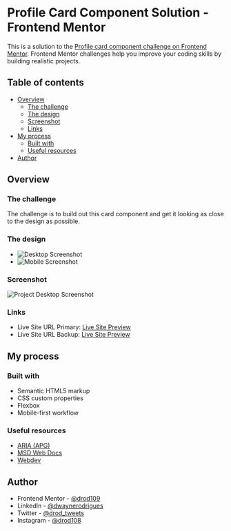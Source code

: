 # Profile Card Component Solution - Frontend Mentor

This is a solution to the [Profile card component challenge on Frontend Mentor](https://www.frontendmentor.io/challenges/profile-card-component-cfArpWshJ). Frontend Mentor challenges help you improve your coding skills by building realistic projects.

## Table of contents

- [Overview](#overview)
  - [The challenge](#the-challenge)
  - [The design](#the-design)
  - [Screenshot](#screenshot)
  - [Links](#links)
- [My process](#my-process)
  - [Built with](#built-with)
  - [Useful resources](#useful-resources)
- [Author](#author)

## Overview

### The challenge

The challenge is to build out this card component and get it looking as close to the design as possible.

### The design

- ![Desktop Screenshot](https://i.postimg.cc/DZXq8zYd/desktop-design.jpg)
- ![Mobile Screenshot](https://i.postimg.cc/wBPXqNFj/mobile-design.jpg)

### Screenshot

![Project Desktop Screenshot](https://i.postimg.cc/pLmN4YnG/Screenshot-2024-01-20-053114.png)

### Links

- Live Site URL Primary: [Live Site Preview](https://drod109.github.io/profile-card-component/)
- Live Site URL Backup: [Live Site Preview](https://codepen.io/drodrigues/full/WNmONzZ)

## My process

### Built with

- Semantic HTML5 markup
- CSS custom properties
- Flexbox
- Mobile-first workflow

### Useful resources

- [ARIA (APG)](https://www.w3.org/WAI/ARIA/)
- [MSD Web Docs](https://developer.mozilla.org/)
- [Webdev](https://web.dev/)

## Author

- Frontend Mentor - [@drod109](https://www.frontendmentor.io/profile/drod109)
- LinkedIn - [@dwaynerodrigues](https://www.linkedin.com/in/dwaynerodrigues/)
- Twitter - [@drod_tweets](https://www.twitter.com/drod_tweets)
- Instagram - [@drod108](https://www.instagram.com/drod108/)
